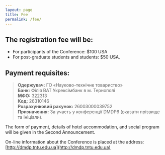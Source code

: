 ```yaml
---
layout: page
title: Fee
permalink: /fee/
---
```



##  The registration fee will be:
  - For participants of the Conference: $100 USA
  - For post-graduate students and students: $50 USA.

## Payment requisites:  


> **Одержувач:** ГО «Науково-технічне товариство»  
> **Банк:** Філія ВАТ Укрексімбанк в м. Тернополі  
> **МФО:** 322313  
> **Код:** 26310146  
> **Розрахунковий рахунок:** 26003000039752  
> **Призначення:** За участь у конференції DMDP6 (вказати прізвище та ініціали).  

  
The form of payment, details of hotel accommodation, and social program will be given in the Second Announcement.


On-line information about the Conference is placed at the address:
[http://dmdp.tntu.edu.ua](http://dmdp.tntu.edu.ua)
